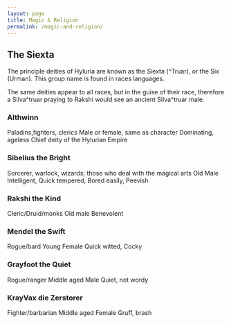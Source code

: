 ```yaml
---
layout: page
title: Magic & Religion
permalink: /magic-and-religion/
---
```


## The Siexta

The principle deities of Hyluria are known as the Siexta (^Truar), or the Six (Urman). This group name is found in races languages.

The same deities appear to all races, but in the guise of their race, therefore a Silva^truar praying to Rakshi would see an ancient Silva^truar male.

### Althwinn
Paladins,fighters, clerics
Male or female, same as character
Dominating, ageless
Chief deity of the Hylurian Empire

### Sibelius the Bright
Sorcerer, warlock, wizards; those who deal with the magical arts
Old Male
Intelligent, Quick tempered, Bored easily, Peevish

### Rakshi the Kind
Cleric/Druid/monks
Old male
Benevolent

### Mendel the Swift
Rogue/bard
Young Female
Quick witted, Cocky

### Grayfoot the Quiet 
Rogue/ranger
Middle aged Male
Quiet, not wordy

### KrayVax die Zerstorer
Fighter/barbarian
Middle aged Female
Gruff, brash
